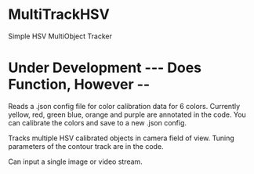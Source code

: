 # MultiTrackHSV
Simple HSV MultiObject Tracker

# Under Development --- Does Function, However --
Reads a .json config file for color calibration data for 6 colors. Currently yellow, red, green
blue, orange and purple are annotated in the code. You can calibrate the colors and save to a new .json config. 

Tracks multiple HSV calibrated objects in camera field of view. Tuning parameters of the contour track are in the code.

Can input a single image or video stream.

